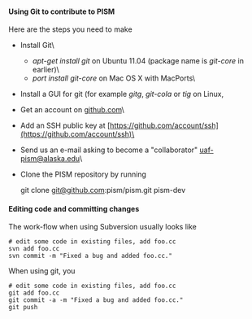 #### Using Git to contribute to PISM

Here are the steps you need to make

 * Install Git\
   * *apt-get install git* on Ubuntu 11.04 (package name is *git-core* in earlier)\
   * *port install git-core* on Mac OS X with MacPorts\
 * Install a GUI for git (for example *gitg*, *git-cola* or *tig* on Linux, 

 * Get an account on [github.com](http://github.com)\
 * Add an SSH public key at
   [https://github.com/account/ssh](https://github.com/account/ssh)\
 * Send us an e-mail asking to become a "collaborator"
   [uaf-pism@alaska.edu](uaf-pism@alaska.edu)\
 * Clone the PISM repository by running

   git clone git@github.com:pism/pism.git pism-dev

#### Editing code and committing changes

The work-flow when using Subversion usually looks like

    # edit some code in existing files, add foo.cc
    svn add foo.cc
    svn commit -m "Fixed a bug and added foo.cc."

When using git, you

    # edit some code in existing files, add foo.cc
    git add foo.cc
    git commit -a -m "Fixed a bug and added foo.cc."
    git push
